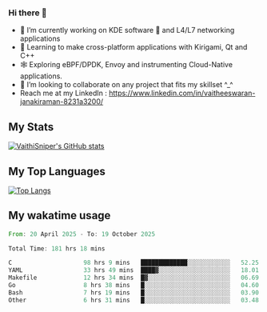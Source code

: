### Hi there 👋

- 🔭 I’m currently working on KDE software 💓 and L4/L7 networking applications 
- 📖 Learning to make cross-platform applications with Kirigami, Qt and C++
- 🕸️ Exploring eBPF/DPDK, Envoy and instrumenting Cloud-Native applications. 
- 👯 I’m looking to collaborate on any project that fits my skillset ^_^
- Reach me at my LinkedIn : https://www.linkedin.com/in/vaitheeswaran-janakiraman-8231a3200/

## My Stats
[![VaithiSniper's GitHub stats](https://github-readme-stats.vercel.app/api?username=VaithiSniper&hide=stars&theme=radical)](https://github.com/anuraghazra/github-readme-stats)

## My Top Languages

[![Top Langs](https://github-readme-stats.vercel.app/api/top-langs/?username=VaithiSniper&layout=compact)](https://github.com/anuraghazra/github-readme-stats)

## My wakatime usage

<!--START_SECTION:waka-->

```rust
From: 20 April 2025 - To: 19 October 2025

Total Time: 181 hrs 18 mins

C                    98 hrs 9 mins   █████████████░░░░░░░░░░░░   52.25 %
YAML                 33 hrs 49 mins  ████▓░░░░░░░░░░░░░░░░░░░░   18.01 %
Makefile             12 hrs 34 mins  █▓░░░░░░░░░░░░░░░░░░░░░░░   06.69 %
Go                   8 hrs 38 mins   █░░░░░░░░░░░░░░░░░░░░░░░░   04.60 %
Bash                 7 hrs 19 mins   █░░░░░░░░░░░░░░░░░░░░░░░░   03.90 %
Other                6 hrs 31 mins   █░░░░░░░░░░░░░░░░░░░░░░░░   03.48 %
```

<!--END_SECTION:waka-->
